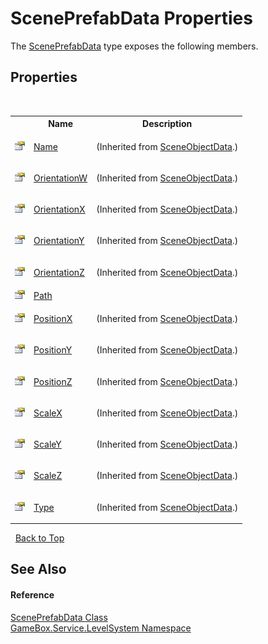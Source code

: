 # ScenePrefabData Properties
 

The <a href="b98d42cc-0f1a-4d77-2ea8-6f99de0e5145">ScenePrefabData</a> type exposes the following members.


## Properties
&nbsp;<table><tr><th></th><th>Name</th><th>Description</th></tr><tr><td>![Public property](media/pubproperty.gif "Public property")</td><td><a href="690be9f1-238b-7aa1-6c33-b2c96d562ab6">Name</a></td><td>

 (Inherited from <a href="226f6c62-b1d6-e0a3-ebd2-58711826bcc5">SceneObjectData</a>.)</td></tr><tr><td>![Public property](media/pubproperty.gif "Public property")</td><td><a href="b62cb973-e292-c845-0d0c-a00ad0b66447">OrientationW</a></td><td>

 (Inherited from <a href="226f6c62-b1d6-e0a3-ebd2-58711826bcc5">SceneObjectData</a>.)</td></tr><tr><td>![Public property](media/pubproperty.gif "Public property")</td><td><a href="48b122e3-74eb-2088-7b52-26f5c37d7f3b">OrientationX</a></td><td>

 (Inherited from <a href="226f6c62-b1d6-e0a3-ebd2-58711826bcc5">SceneObjectData</a>.)</td></tr><tr><td>![Public property](media/pubproperty.gif "Public property")</td><td><a href="ee96037c-0d83-6418-c637-6f9ae9608825">OrientationY</a></td><td>

 (Inherited from <a href="226f6c62-b1d6-e0a3-ebd2-58711826bcc5">SceneObjectData</a>.)</td></tr><tr><td>![Public property](media/pubproperty.gif "Public property")</td><td><a href="e67272d3-5158-2f61-899b-a575232bf556">OrientationZ</a></td><td>

 (Inherited from <a href="226f6c62-b1d6-e0a3-ebd2-58711826bcc5">SceneObjectData</a>.)</td></tr><tr><td>![Public property](media/pubproperty.gif "Public property")</td><td><a href="ca068fc8-8c2f-d6e9-0ac8-123d2b9c9114">Path</a></td><td></td></tr><tr><td>![Public property](media/pubproperty.gif "Public property")</td><td><a href="0a9176a0-2ff9-3b4d-b02a-ce70596e0157">PositionX</a></td><td>

 (Inherited from <a href="226f6c62-b1d6-e0a3-ebd2-58711826bcc5">SceneObjectData</a>.)</td></tr><tr><td>![Public property](media/pubproperty.gif "Public property")</td><td><a href="52749ae4-0c29-9bdb-758c-4135d6209a1a">PositionY</a></td><td>

 (Inherited from <a href="226f6c62-b1d6-e0a3-ebd2-58711826bcc5">SceneObjectData</a>.)</td></tr><tr><td>![Public property](media/pubproperty.gif "Public property")</td><td><a href="59e17e1c-4305-0258-5b2f-e441ad42afdd">PositionZ</a></td><td>

 (Inherited from <a href="226f6c62-b1d6-e0a3-ebd2-58711826bcc5">SceneObjectData</a>.)</td></tr><tr><td>![Public property](media/pubproperty.gif "Public property")</td><td><a href="0abda403-a3e2-e992-3d55-8bb41e61ccab">ScaleX</a></td><td>

 (Inherited from <a href="226f6c62-b1d6-e0a3-ebd2-58711826bcc5">SceneObjectData</a>.)</td></tr><tr><td>![Public property](media/pubproperty.gif "Public property")</td><td><a href="fd6ede18-f5f4-47a4-652d-939e04f8fa7f">ScaleY</a></td><td>

 (Inherited from <a href="226f6c62-b1d6-e0a3-ebd2-58711826bcc5">SceneObjectData</a>.)</td></tr><tr><td>![Public property](media/pubproperty.gif "Public property")</td><td><a href="d64398d4-3217-97fe-e76d-fe8ab9d06ffa">ScaleZ</a></td><td>

 (Inherited from <a href="226f6c62-b1d6-e0a3-ebd2-58711826bcc5">SceneObjectData</a>.)</td></tr><tr><td>![Public property](media/pubproperty.gif "Public property")</td><td><a href="b0a702e8-839b-b8ac-f92c-fd592bba53cb">Type</a></td><td>

 (Inherited from <a href="226f6c62-b1d6-e0a3-ebd2-58711826bcc5">SceneObjectData</a>.)</td></tr></table>&nbsp;
<a href="#sceneprefabdata-properties">Back to Top</a>

## See Also


#### Reference
<a href="b98d42cc-0f1a-4d77-2ea8-6f99de0e5145">ScenePrefabData Class</a><br /><a href="624c2ca8-2880-f7a3-3eb1-01587cc3f61e">GameBox.Service.LevelSystem Namespace</a><br />